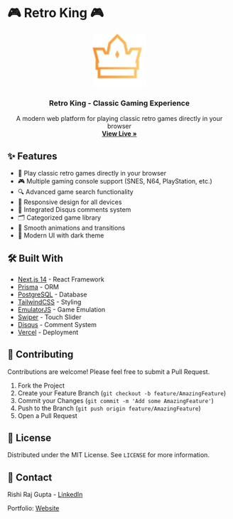 # 🎮 Retro King 🎮

<div align="center">
  <img src="/public/logo.svg" alt="Retro King Logo" width="120" />
  <h3 align="center">Retro King - Classic Gaming Experience</h3>
  <p align="center">
    A modern web platform for playing classic retro games directly in your browser
    <br />
    <a href="https://retro-king.vercel.app"><strong>View Live »</strong></a>
    <br />
   
  </p>
</div>

## ✨ Features

- 🎯 Play classic retro games directly in your browser
- 🎮 Multiple gaming console support (SNES, N64, PlayStation, etc.)
- 🔍 Advanced game search functionality
- 📱 Responsive design for all devices
- 💬 Integrated Disqus comments system
- 🗂️ Categorized game library
- 🌊 Smooth animations and transitions
- 🎨 Modern UI with dark theme

## 🛠️ Built With

- [Next.js 14](https://nextjs.org/) - React Framework
- [Prisma](https://www.prisma.io/) - ORM
- [PostgreSQL](https://www.postgresql.org/) - Database
- [TailwindCSS](https://tailwindcss.com/) - Styling
- [EmulatorJS](https://emulatorjs.org/) - Game Emulation
- [Swiper](https://swiperjs.com/) - Touch Slider
- [Disqus](https://disqus.com/) - Comment System
- [Vercel](https://vercel.com) - Deployment


## 🤝 Contributing

Contributions are welcome! Please feel free to submit a Pull Request.

1. Fork the Project
2. Create your Feature Branch (`git checkout -b feature/AmazingFeature`)
3. Commit your Changes (`git commit -m 'Add some AmazingFeature'`)
4. Push to the Branch (`git push origin feature/AmazingFeature`)
5. Open a Pull Request

## 📝 License

Distributed under the MIT License. See `LICENSE` for more information.

## 👤 Contact

Rishi Raj Gupta - [LinkedIn](https://www.linkedin.com/in/rishi-raj-gupta45/)

Portfolio: [Website](https://rishiraj-gupta.vercel.app/)
